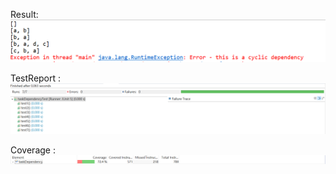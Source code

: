 Result: 
![result](https://raw.githubusercontent.com/chliwei199/images/master/result.PNG)


TestReport : 
![testReport](https://raw.githubusercontent.com/chliwei199/images/master/testReport.PNG)

Coverage : 
![coverage](https://raw.githubusercontent.com/chliwei199/images/master/coverage.PNG)
